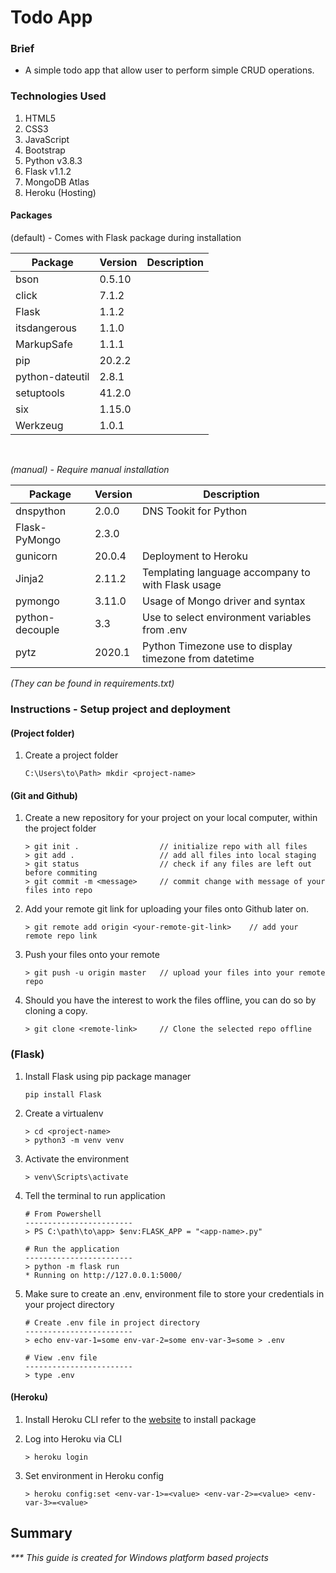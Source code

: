# Todo App

### Brief

* A simple todo app that allow user to perform simple CRUD operations.


### Technologies Used

1. HTML5
1. CSS3
1. JavaScript 
1. Bootstrap
1. Python v3.8.3 
1. Flask v1.1.2
1. MongoDB Atlas
1. Heroku (Hosting)


#### Packages
(default) - Comes with Flask package during installation

| Package | Version  | Description |
|---    |---    |---    |   
| bson             | 0.5.10 | 
| click            | 7.1.2 | 
| Flask            | 1.1.2 | 
| itsdangerous     | 1.1.0 | 
| MarkupSafe       | 1.1.1 | 
| pip              | 20.2.2 | 
| python-dateutil  | 2.8.1 | 
| setuptools       | 41.2.0 | 
| six              | 1.15.0 | 
| Werkzeug   | 1.0.1 | 

<br>

_(manual) - Require manual installation_

| Package | Version  | Description |
|---    |---    |---    |   
| dnspython        | 2.0.0 | DNS Tookit for Python
| Flask-PyMongo    | 2.3.0 |
| gunicorn         | 20.0.4 | Deployment to Heroku 
| Jinja2           | 2.11.2 | Templating language accompany to with Flask usage
| pymongo          | 3.11.0 | Usage of Mongo driver and syntax
| python-decouple  | 3.3 | Use to select environment variables from .env
| pytz             | 2020.1 | Python Timezone use to display timezone from datetime
 

*(They can be found in requirements.txt)*


### Instructions - Setup project and deployment

#### (Project folder)

1. Create a project folder
    ```
    C:\Users\to\Path> mkdir <project-name>
    ```

#### (Git and Github)

1. Create a new repository for your project on your local computer, within the project folder
    ```
    > git init .                  // initialize repo with all files
    > git add .                   // add all files into local staging
    > git status                  // check if any files are left out before commiting
    > git commit -m <message>     // commit change with message of your files into repo
    ```
2. Add your remote git link for uploading your files onto Github later on.
    ```
    > git remote add origin <your-remote-git-link>    // add your remote repo link
    ```
3. Push your files onto your remote
    ```
    > git push -u origin master   // upload your files into your remote repo
    ```

4. Should you have the interest to work the files offline, you can do so by cloning a copy.
    ```
    > git clone <remote-link>     // Clone the selected repo offline
    ```

### (Flask)
1. Install Flask using pip package manager
    ```
    pip install Flask
    ```

2. Create a virtualenv
    ```
    > cd <project-name>
    > python3 -m venv venv
    ```

3. Activate the environment
    ```
    > venv\Scripts\activate
    ```

4. Tell the terminal to run application

    ```
    # From Powershell
    ------------------------
    > PS C:\path\to\app> $env:FLASK_APP = "<app-name>.py"

    # Run the application
    ------------------------
    > python -m flask run
    * Running on http://127.0.0.1:5000/
    ```

5. Make sure to create an .env, environment file to store your credentials in your project directory
    ```
    # Create .env file in project directory
    ------------------------
    > echo env-var-1=some env-var-2=some env-var-3=some > .env
    
    # View .env file
    ------------------------
    > type .env
    ```


#### (Heroku)
1. Install Heroku CLI refer to the [website](https://devcenter.heroku.com/articles/heroku-cli) to install package

2. Log into Heroku via CLI
    ```
    > heroku login
    ```

3. Set environment in Heroku config
    ```
    > heroku config:set <env-var-1>=<value> <env-var-2>=<value> <env-var-3>=<value>
    ```



## Summary
_*** This guide is created for Windows platform based projects_